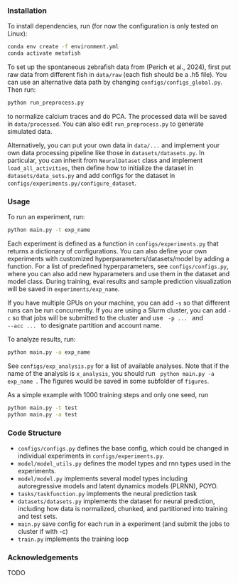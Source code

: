 ### Installation

To install dependencies, run (for now the configuration is only tested on Linux):
```bash
conda env create -f environment.yml
conda activate metafish
```

To set up the spontaneous zebrafish data from (Perich et al., 2024), first put raw data from different fish in <code>data/raw</code> (each fish should be a .h5 file). You can use an alternative data path by changing <code>configs/configs_global.py</code>. Then run:
```bash
python run_preprocess.py
```
to normalize calcium traces and do PCA. The processed data will be saved in <code>data/processed</code>. You can also edit <code>run_preprocess.py</code> to generate simulated data.

Alternatively, you can put your own data in <code>data/...</code> and implement your own data processing pipeline like those in <code>datasets/datasets.py</code>. In particular, you can inherit from <code>NeuralDataset</code> class and implement <code>load_all_activities</code>, then define how to initialize the dataset in <code>datasets/data_sets.py</code> and add configs for the dataset in <code>configs/experiments.py/configure_dataset</code>.

### Usage

To run an experiment, run:
```bash
python main.py -t exp_name
```
Each experiment is defined as a function in <code>configs/experiments.py</code> that returns a dictionary of configurations. You can also define your own experiments with customized hyperparameters/datasets/model by adding a function. For a list of predefined hyperparameters, see <code>configs/configs.py</code>, where you can also add new hyparameters and use them in the dataset and model class. During training, eval results and sample prediction visualization will be saved in <code>experiments/exp_name</code>. 

If you have multiple GPUs on your machine, you can add <code>-s</code> so that different runs can be run concurrently. If you are using a Slurm cluster, you can add <code>-c</code> so that jobs will be submitted to the cluster and use <code> -p ... </code> and <code> --acc ... </code> to designate partition and account name. 

To analyze results, run:
```bash
python main.py -a exp_name
```
See <code>configs/exp_analysis.py</code> for a list of available analyses. Note that if the name of the analysis is <code>x_analysis</code>, you should run <code> python main.py -a exp_name </code>. The figures would be saved in some subfolder of <code>figures</code>.

As a simple example with 1000 training steps and only one seed, run
```bash
python main.py -t test
python main.py -a test
```

### Code Structure

* <code>configs/configs.py</code> defines the base config, which could be changed in individual experiments in <code>configs/experiments.py</code>.
* <code>model/model_utils.py</code> defines the model types and rnn types used in the experiments. 
* <code>model/model.py</code> implements several model types including autoregressive models and latent dynamics models (PLRNN), POYO.
* <code>tasks/taskfunction.py</code> implements the neural prediction task
* <code>datasets/datasets.py</code> implements the dataset for neural prediction, including how data is normalized, chunked, and partitioned into training and test sets.
* <code>main.py</code> save config for each run in a experiment (and submit the jobs to cluster if with -c)
* <code>train.py</code> implements the training loop

### Acknowledgements

TODO